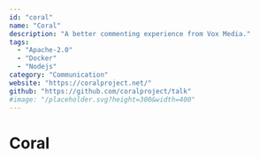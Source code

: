 ```yaml
---
id: "coral"
name: "Coral"
description: "A better commenting experience from Vox Media."
tags:
  - "Apache-2.0"
  - "Docker"
  - "Nodejs"
category: "Communication"
website: "https://coralproject.net/"
github: "https://github.com/coralproject/talk"
#image: "/placeholder.svg?height=300&width=400"
---
```


# Coral
